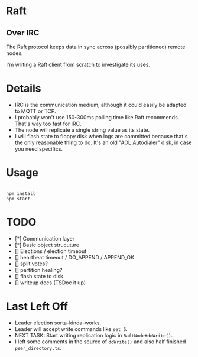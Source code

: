 # Raft
## Over IRC

The Raft protocol keeps data in sync across (possibly partitioned) remote nodes.

I'm writing a Raft client from scratch to investigate its uses.

# Details

 * IRC is the communication medium, although it could easily be adapted to MQTT or TCP.
 * I probably won't use 150-300ms polling time like Raft recommends. That's way too fast for IRC.
 * The node will replicate a single string value as its state.
 * I will flash state to floppy disk when logs are committed because that's the only reasonable thing to do. It's an old "AOL Autodialer" disk, in case you need specifics.

# Usage

```

npm install
npm start

```

# TODO

 - [*] Communication layer
 - [*] Basic object strucuture
 - [] Elections / election timeout
 - [] heartbeat timeout / DO_APPEND / APPEND_OK
 - [] split votes?
 - [] partition healing?
 - [] flash state to disk
 - [] writeup docs (TSDoc it up)

# Last Left Off

 * Leader election sorta-kinda-works.
 * Leader will accept write commands like `set 5`.
 * NEXT TASK: Start writing replication logic in `RaftNode#doWrite()`.
 * I left some comments in the source of `doWrite()` and also half finished `peer_directory.ts`.
